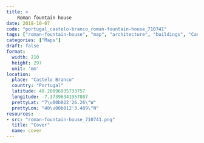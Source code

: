```yaml
---
title: > 
    Roman fountain house
date: 2018-10-07
code: "portugal_castelo-branco_roman-fountain-house_710741"
tags: ["roman-fountain-house", "map", "architecture", "buildings", "Castelo Branco", "Portugal"]
categories: ["Maps"]
draft: false
format:
  width: 210
  height: 297
  unit: 'mm'
location:
  place: "Castelo Branco"
  country: "Portugal"
  latitude: 40.20096935733757
  longitude: -7.37396341957807
  prettyLat: "7\u00b022'26.26\"W"
  prettyLon: "40\u00b012'3.489\"N"
resources:
- src: "roman-fountain-house_710741.png"
  title: "Cover"
  name: cover
---
```

